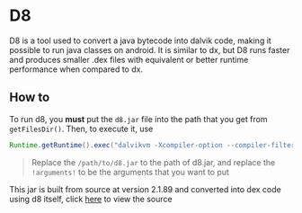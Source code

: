 # D8
D8 is a tool used to convert a java bytecode into dalvik code, making it possible to run java classes on android. It is similar to dx, but D8 runs faster and produces smaller .dex files with equivalent or better runtime performance when compared to dx.

## How to
To run d8, you **must** put the `d8.jar` file into the path that you get from `getFilesDir()`. Then, to execute it, use
```java
Runtime.getRuntime().exec("dalvikvm -Xcompiler-option --compiler-filter=speed -Xmx256m -cp /path/to/d8.jar com.android.tools.r8.D8 \"!arguments!\"");
```
> Replace the `/path/to/d8.jar` to the path of d8.jar, and replace the `!arguments!` to be the arguments that you want to put

This jar is built from source at version 2.1.89 and converted into dex code using d8 itself, click [here](https://r8.googlesource.com/r8/+/refs/tags/2.1.89) to view the source
